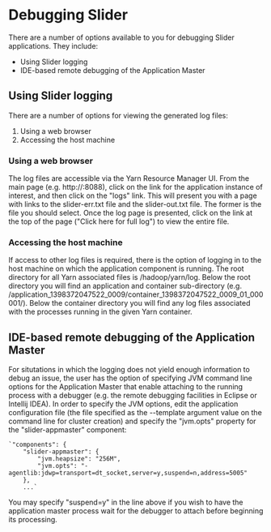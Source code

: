 # Debugging Slider
There are a number of options available to you for debugging Slider applications.  They include:

* Using Slider logging
* IDE-based remote debugging of the Application Master

## Using Slider logging
There are a number of options for viewing the generated log files:

1. Using a web browser
2. Accessing the host machine
  
### Using a web browser

The log files are accessible via the Yarn Resource Manager UI.  From the main page (e.g. http://<the RM Host>:8088), click on the link for the application instance of interest, and then click on the "logs" link.  This will present you with a page with links to the slider-err.txt file and the slider-out.txt file.  The former is the file you should select.  Once the log page is presented, click on the link at the top of the page ("Click here for full log") to view the entire file.

### Accessing the host machine

If access to other log files is required, there is the option of logging in to the host machine on which the application component is running.  The root directory for all Yarn associated files is /hadoop/yarn/log.  Below the root directory you will find an application and container sub-directory (e.g. /application_1398372047522_0009/container_1398372047522_0009_01_000001/).  Below the container directory you will find any log files associated with the processes running in the given Yarn container.

## IDE-based remote debugging of the Application Master

For situtations in which the logging does not yield enough information to debug an issue, the user has the option of specifying JVM command line options for the Application Master that enable attaching to the running process with a debugger (e.g. the remote debugging facilities in Eclipse or Intellij IDEA).  In order to specify the JVM options, edit the application configuration file (the file specified as the --template argument value on the command line for cluster creation) and specify the "jvm.opts" property for the "slider-appmaster" component:

	`"components": {
    	"slider-appmaster": {
      		"jvm.heapsize": "256M",
      		"jvm.opts": "-agentlib:jdwp=transport=dt_socket,server=y,suspend=n,address=5005"
    	},
 		...`
 		
You may specify "suspend=y" in the line above if you wish to have the application master process wait for the debugger to attach before beginning its processing.
